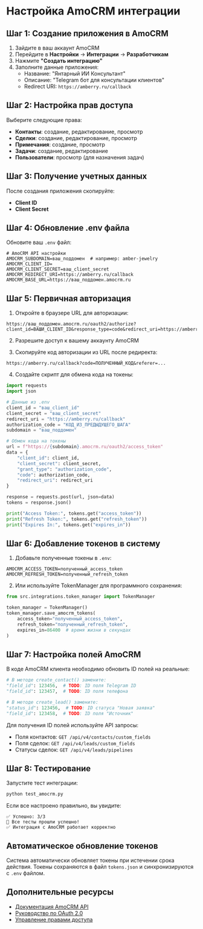 # Настройка AmoCRM интеграции

## Шаг 1: Создание приложения в AmoCRM

1. Зайдите в ваш аккаунт AmoCRM
2. Перейдите в **Настройки** → **Интеграции** → **Разработчикам**
3. Нажмите **"Создать интеграцию"**
4. Заполните данные приложения:
   - Название: "Янтарный ИИ Консультант"
   - Описание: "Telegram бот для консультации клиентов"
   - Redirect URI: `https://amberry.ru/callback`

## Шаг 2: Настройка прав доступа

Выберите следующие права:
- **Контакты**: создание, редактирование, просмотр
- **Сделки**: создание, редактирование, просмотр  
- **Примечания**: создание, просмотр
- **Задачи**: создание, редактирование
- **Пользователи**: просмотр (для назначения задач)

## Шаг 3: Получение учетных данных

После создания приложения скопируйте:
- **Client ID**
- **Client Secret**

## Шаг 4: Обновление .env файла

Обновите ваш `.env` файл:

```env
# AmoCRM API настройки
AMOCRM_SUBDOMAIN=ваш_поддомен  # например: amber-jewelry
AMOCRM_CLIENT_ID=
AMOCRM_CLIENT_SECRET=ваш_client_secret
AMOCRM_REDIRECT_URI=https://amberry.ru/callback
AMOCRM_BASE_URL=https://ваш_поддомен.amocrm.ru
```

## Шаг 5: Первичная авторизация

1. Откройте в браузере URL для авторизации:
```
https://ваш_поддомен.amocrm.ru/oauth2/authorize?client_id=ВАШИ_CLIENT_ID&response_type=code&redirect_uri=https://amberry.ru/callback&scope=crm
```

2. Разрешите доступ к вашему аккаунту AmoCRM

3. Скопируйте код авторизации из URL после редиректа:
```
https://amberry.ru/callback?code=ПОЛУЧЕННЫЙ_КОД&referer=...
```

4. Создайте скрипт для обмена кода на токены:

```python
import requests
import json

# Данные из .env
client_id = "ваш_client_id"
client_secret = "ваш_client_secret"
redirect_uri = "https://amberry.ru/callback"
authorization_code = "КОД_ИЗ_ПРЕДЫДУЩЕГО_ШАГА"
subdomain = "ваш_поддомен"

# Обмен кода на токены
url = f"https://{subdomain}.amocrm.ru/oauth2/access_token"
data = {
    "client_id": client_id,
    "client_secret": client_secret,
    "grant_type": "authorization_code",
    "code": authorization_code,
    "redirect_uri": redirect_uri
}

response = requests.post(url, json=data)
tokens = response.json()

print("Access Token:", tokens.get("access_token"))
print("Refresh Token:", tokens.get("refresh_token"))
print("Expires In:", tokens.get("expires_in"))
```

## Шаг 6: Добавление токенов в систему

1. Добавьте полученные токены в `.env`:
```env
AMOCRM_ACCESS_TOKEN=полученный_access_token
AMOCRM_REFRESH_TOKEN=полученный_refresh_token
```

2. Или используйте TokenManager для программного сохранения:
```python
from src.integrations.token_manager import TokenManager

token_manager = TokenManager()
token_manager.save_amocrm_tokens(
    access_token="полученный_access_token",
    refresh_token="полученный_refresh_token",
    expires_in=86400  # время жизни в секундах
)
```

## Шаг 7: Настройка полей AmoCRM

В коде AmoCRM клиента необходимо обновить ID полей на реальные:

```python
# В методе create_contact() замените:
"field_id": 123456,  # TODO: ID поля Telegram ID
"field_id": 123457,  # TODO: ID поля телефона

# В методе create_lead() замените:
"status_id": 123456,  # TODO: ID статуса "Новая заявка"  
"field_id": 123458,  # TODO: ID поля "Источник"
```

Для получения ID полей используйте API запросы:
- Поля контактов: `GET /api/v4/contacts/custom_fields`
- Поля сделок: `GET /api/v4/leads/custom_fields`
- Статусы сделок: `GET /api/v4/leads/pipelines`

## Шаг 8: Тестирование

Запустите тест интеграции:
```bash
python test_amocrm.py
```

Если все настроено правильно, вы увидите:
```
✅ Успешно: 3/3
🎉 Все тесты прошли успешно!
✅ Интеграция с AmoCRM работает корректно
```

## Автоматическое обновление токенов

Система автоматически обновляет токены при истечении срока действия. Токены сохраняются в файл `tokens.json` и синхронизируются с `.env` файлом.

## Дополнительные ресурсы

- [Документация AmoCRM API](https://www.amocrm.ru/developers/)
- [Руководство по OAuth 2.0](https://www.amocrm.ru/developers/content/oauth/step-by-step)
- [Управление правами доступа](https://www.amocrm.ru/developers/content/oauth/scopes)